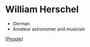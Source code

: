 # William Herschel

- German
- Amateur astronomer and musician

[[People]]

[//begin]: # "Autogenerated link references for markdown compatibility"
[People]: people "People"
[//end]: # "Autogenerated link references"